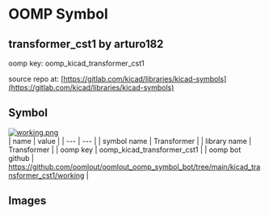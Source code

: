 # OOMP Symbol  
## transformer_cst1  by arturo182  
  
oomp key: oomp_kicad_transformer_cst1  
  
source repo at: [https://gitlab.com/kicad/libraries/kicad-symbols](https://gitlab.com/kicad/libraries/kicad-symbols)  
## Symbol  
  
[![working.png](working_600.png)](working.png)  
| name | value | 
| --- | --- | 
| symbol name | Transformer | 
| library name | Transformer | 
| oomp key | oomp_kicad_transformer_cst1 | 
| oomp bot github | https://github.com/oomlout/oomlout_oomp_symbol_bot/tree/main/kicad_transformer_cst1/working | 
## Images  
